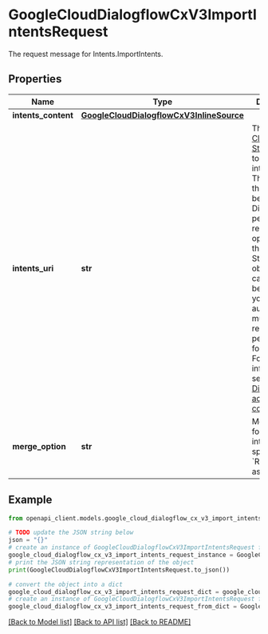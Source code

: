# GoogleCloudDialogflowCxV3ImportIntentsRequest

The request message for Intents.ImportIntents.

## Properties

Name | Type | Description | Notes
------------ | ------------- | ------------- | -------------
**intents_content** | [**GoogleCloudDialogflowCxV3InlineSource**](GoogleCloudDialogflowCxV3InlineSource.md) |  | [optional] 
**intents_uri** | **str** | The [Google Cloud Storage](https://cloud.google.com/storage/docs/) URI to import intents from. The format of this URI must be &#x60;gs:///&#x60;. Dialogflow performs a read operation for the Cloud Storage object on the caller&#39;s behalf, so your request authentication must have read permissions for the object. For more information, see [Dialogflow access control](https://cloud.google.com/dialogflow/cx/docs/concept/access-control#storage). | [optional] 
**merge_option** | **str** | Merge option for importing intents. If not specified, &#x60;REJECT&#x60; is assumed. | [optional] 

## Example

```python
from openapi_client.models.google_cloud_dialogflow_cx_v3_import_intents_request import GoogleCloudDialogflowCxV3ImportIntentsRequest

# TODO update the JSON string below
json = "{}"
# create an instance of GoogleCloudDialogflowCxV3ImportIntentsRequest from a JSON string
google_cloud_dialogflow_cx_v3_import_intents_request_instance = GoogleCloudDialogflowCxV3ImportIntentsRequest.from_json(json)
# print the JSON string representation of the object
print(GoogleCloudDialogflowCxV3ImportIntentsRequest.to_json())

# convert the object into a dict
google_cloud_dialogflow_cx_v3_import_intents_request_dict = google_cloud_dialogflow_cx_v3_import_intents_request_instance.to_dict()
# create an instance of GoogleCloudDialogflowCxV3ImportIntentsRequest from a dict
google_cloud_dialogflow_cx_v3_import_intents_request_from_dict = GoogleCloudDialogflowCxV3ImportIntentsRequest.from_dict(google_cloud_dialogflow_cx_v3_import_intents_request_dict)
```
[[Back to Model list]](../README.md#documentation-for-models) [[Back to API list]](../README.md#documentation-for-api-endpoints) [[Back to README]](../README.md)


